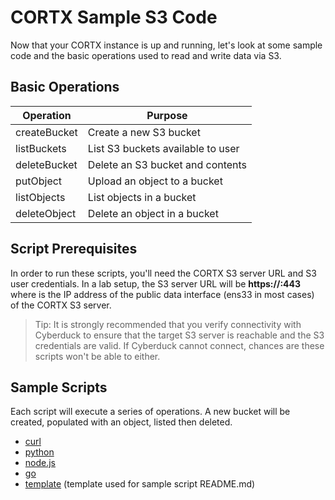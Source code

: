 CORTX Sample S3 Code
==============================

Now that your CORTX instance is up and running, let's look at some sample code and the basic operations used to read and write data via S3.

Basic Operations
---------------------
|Operation| Purpose|
|-|-|
|createBucket|Create a new S3 bucket|
|listBuckets|List S3 buckets available to user|
|deleteBucket|Delete an S3 bucket and contents|
|putObject|Upload an object to a bucket|
|listObjects|List objects in a bucket|
|deleteObject|Delete an object in a bucket|

Script Prerequisites
---------------------
In order to run these scripts, you'll need the CORTX S3 server URL and S3 user credentials.  In a lab setup, the S3 server URL will be **https://***<dataIP>***:443** where *<dataIP>* is the IP address of the public data interface (ens33 in most cases) of the CORTX S3 server.

>Tip: It is strongly recommended that you verify connectivity with Cyberduck to ensure that the target S3 server is reachable and the S3 credentials are valid.  If Cyberduck cannot connect, chances are these scripts won't be able to either.

Sample Scripts
---------------------
Each script will execute a series of operations.  A new bucket will be created, populated with an object, listed then deleted.
-  [curl](curl/)
-  [python](python/)
-  [node.js](node.js/)
-  [go](go/)
-  [template](template/) (template used for sample script README.md)